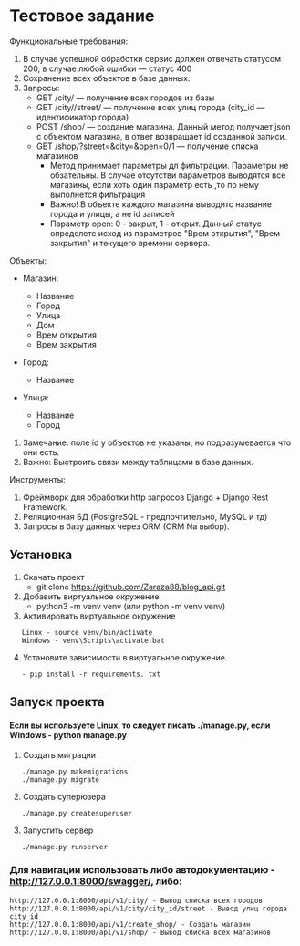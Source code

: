 # Тестовое задание

Функциональные требования:

1. В случае успешной обработки сервис должен
отвечать статусом 200, в случае любой ошибки —
статус 400
2. Сохранение всех объектов в базе данных.
3. Запросы:
    - GET /city/ — получение всех городов из базы
    - GET /city//street/ — получение всех улиц города
(city_id — идентификатор города)
    - POST /shop/ — создание магазина. Данный метод
получает json c объектом магазина, в ответ
возвращает id созданной записи.
    - GET /shop/?street=&city=&open=0/1 — получение
списка магазинов
        - Метод принимает параметры дл фильтрации.
Параметры не обзательны. В случае отсутстви
параметров выводятся все магазины, если хоть
один параметр есть ,то по нему выполнется
фильтрация
        - Важно! В объекте каждого магазина
выводитс название города и улицы, а не id
записей
        - Параметр open: 0 - закрыт, 1 - открыт. Данный
статус определетс исход из параметров
"Врем открытия", "Врем закрытия" и текущего
времени сервера.

Объекты:
- Магазин:
    - Название 
    - Город
    - Улица
    - Дом
    - Врем открытия
    - Врем закрытия

- Город:
    - Название
- Улица:
    - Название
    - Город
1. Замечание: поле id у объектов не указаны, но
подразумевается что они есть.
2. Важно: Выстроить связи между таблицами в базе
данных.

Инструменты:
1. Фреймворк для обработки http запросов Django +
Django Rest Framework.
2. Реляционная БД (PostgreSQL - предпочтительно,
MySQL и тд)
3. Запросы в базу данных через ORM (ORM Nа выбор).


## Установка

1. Скачать проект
   - git clone https://github.com/Zaraza88/blog_api.git
2. Добавить виртуальное окружение
   - python3 -m venv venv  (или python -m venv venv)
3. Активировать виртуальное окружение
```
   Linux - source venv/bin/activate
   Windows - venv\Scripts\activate.bat
```
4. Установите зависимости в виртуальное окружение.

```
   - pip install -r requirements. txt
```
## Запуск проекта
#### Если вы используете Linux, то следует писать **./manage.py**, если Windows - **python manage.py**
1. Создать миграции
```
   ./manage.py makemigrations
   ./manage.py migrate
```
2. Создать суперюзера
```
   ./manage.py createsuperuser
```
3. Запустить сервер
```
   ./manage.py runserver
```
### Для навигации использовать либо автодокументацию - **http://127.0.0.1:8000/swagger/**, либо:
```
http://127.0.0.1:8000/api/v1/city/ - Вывод списка всех городов
http://127.0.0.1:8000/api/v1/city/city_id/street - Вывод улиц города city_id
http://127.0.0.1:8000/api/v1/create_shop/ - Создать магазин
http://127.0.0.1:8000/api/v1/shop/ - Вывод списка всех магазинов
```



